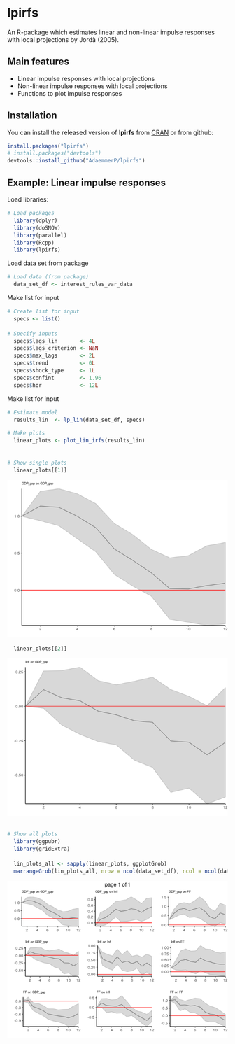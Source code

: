 
<!-- README.md is generated from README.Rmd. Please edit that file -->
lpirfs
======

An R-package which estimates linear and non-linear impulse responses with local projections by Jordà (2005).

Main features
-------------

-   Linear impulse responses with local projections
-   Non-linear impulse responses with local projections
-   Functions to plot impulse responses

Installation
------------

You can install the released version of **lpirfs** from [CRAN](https://CRAN.R-project.org) or from github:

``` r
install.packages("lpirfs")
# install.packages("devtools")
devtools::install_github("AdaemmerP/lpirfs")
```

Example: Linear impulse responses
---------------------------------

Load libraries:

``` r
# Load packages
  library(dplyr)
  library(doSNOW)
  library(parallel)
  library(Rcpp)
  library(lpirfs)
```

Load data set from package

``` r
# Load data (from package)
  data_set_df <- interest_rules_var_data
```

Make list for input

``` r
# Create list for input
  specs <- list()

# Specify inputs
  specs$lags_lin       <- 4L
  specs$lags_criterion <- NaN
  specs$max_lags       <- 2L
  specs$trend          <- 0L
  specs$shock_type     <- 1L
  specs$confint        <- 1.96
  specs$hor            <- 12L
```

Make list for input

``` r
# Estimate model 
  results_lin  <- lp_lin(data_set_df, specs)
```

``` r
# Make plots
  linear_plots <- plot_lin_irfs(results_lin)


# Show single plots
  linear_plots[[1]]
```

![](README-unnamed-chunk-7-1.png)

``` r
  linear_plots[[2]]
```

![](README-unnamed-chunk-7-2.png)

``` r

# Show all plots
  library(ggpubr)
  library(gridExtra)

  lin_plots_all <- sapply(linear_plots, ggplotGrob)
  marrangeGrob(lin_plots_all, nrow = ncol(data_set_df), ncol = ncol(data_set_df))
```

![](README-unnamed-chunk-7-3.png)

